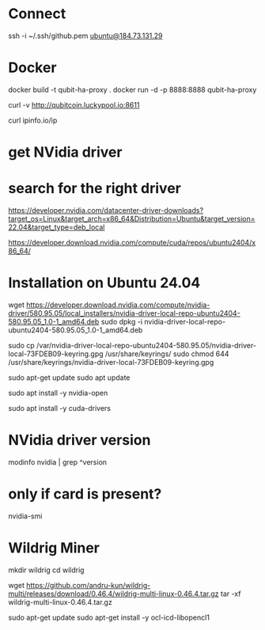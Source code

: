 
# Connect 

ssh -i ~/.ssh/github.pem ubuntu@184.73.131.29

# Docker

docker build -t qubit-ha-proxy .
docker run -d -p 8888:8888 qubit-ha-proxy

curl -v http://qubitcoin.luckypool.io:8611


curl ipinfo.io/ip


# get NVidia driver

# search for the right driver
https://developer.nvidia.com/datacenter-driver-downloads?target_os=Linux&target_arch=x86_64&Distribution=Ubuntu&target_version=22.04&target_type=deb_local


https://developer.download.nvidia.com/compute/cuda/repos/ubuntu2404/x86_64/


# Installation on Ubuntu 24.04

wget https://developer.download.nvidia.com/compute/nvidia-driver/580.95.05/local_installers/nvidia-driver-local-repo-ubuntu2404-580.95.05_1.0-1_amd64.deb
sudo dpkg -i nvidia-driver-local-repo-ubuntu2404-580.95.05_1.0-1_amd64.deb

sudo cp /var/nvidia-driver-local-repo-ubuntu2404-580.95.05/nvidia-driver-local-73FDEB09-keyring.gpg /usr/share/keyrings/
sudo chmod 644 /usr/share/keyrings/nvidia-driver-local-73FDEB09-keyring.gpg

sudo apt-get update
sudo apt update

sudo apt install -y nvidia-open

sudo apt install -y cuda-drivers

# NVidia driver version

modinfo nvidia | grep ^version

# only if card is present?
nvidia-smi


# Wildrig Miner

mkdir wildrig
cd wildrig

wget https://github.com/andru-kun/wildrig-multi/releases/download/0.46.4/wildrig-multi-linux-0.46.4.tar.gz
tar -xf wildrig-multi-linux-0.46.4.tar.gz

sudo apt-get update
sudo apt-get install -y ocl-icd-libopencl1